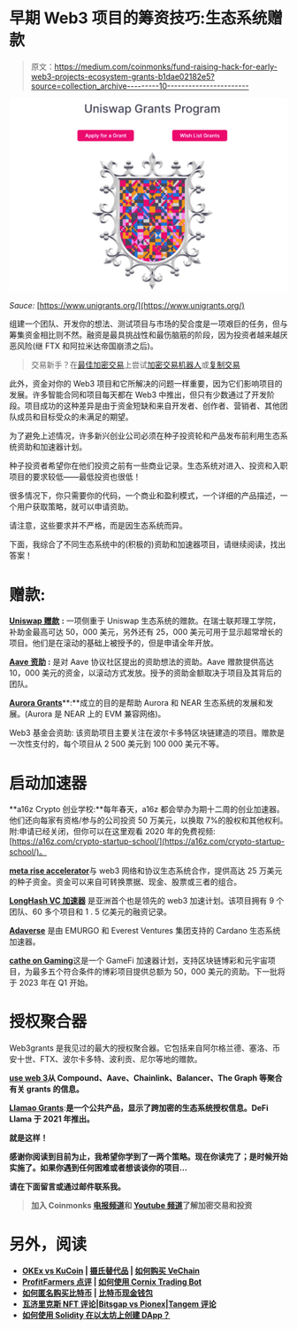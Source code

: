 # 早期 Web3 项目的筹资技巧:生态系统赠款

> 原文：<https://medium.com/coinmonks/fund-raising-hack-for-early-web3-projects-ecosystem-grants-b1dae02182e5?source=collection_archive---------10----------------------->

![](img/18df9ebf4c0690471db4d207f5b21a12.png)

*Sauce:* [https://www.unigrants.org/](https://www.unigrants.org/)

组建一个团队、开发你的想法、测试项目与市场的契合度是一项艰巨的任务，但与筹集资金相比则不然。融资是最具挑战性和最伤脑筋的阶段，因为投资者越来越厌恶风险(继 FTX 和阿拉米达帝国崩溃之后)。

> 交易新手？在[最佳加密交易](/coinmonks/crypto-exchange-dd2f9d6f3769)上尝试[加密交易机器人](/coinmonks/crypto-trading-bot-c2ffce8acb2a)或[复制交易](/coinmonks/top-10-crypto-copy-trading-platforms-for-beginners-d0c37c7d698c)

此外，资金对你的 Web3 项目和它所解决的问题一样重要，因为它们影响项目的发展。许多智能合同和项目每天都在 Web3 中推出，但只有少数通过了开发阶段。项目成功的这种差异是由于资金短缺和来自开发者、创作者、营销者、其他团队成员和目标受众的未满足的期望。

为了避免上述情况，许多新兴创业公司必须在种子投资轮和产品发布前利用生态系统资助和加速器计划。

种子投资者希望你在他们投资之前有一些商业记录。生态系统对进入、投资和入职项目的要求较低——最低投资也很低！

很多情况下，你只需要你的代码，一个商业和盈利模式，一个详细的产品描述，一个用户获取策略，就可以申请资助。

请注意，这些要求并不严格，而是因生态系统而异。

下面，我综合了不同生态系统中的(积极的)资助和加速器项目，请继续阅读，找出答案！

# 赠款:

[**Uniswap 赠款**](https://www.unigrants.org/) **:** 一项侧重于 Uniswap 生态系统的赠款。在瑞士联邦理工学院，补助金最高可达 50，000 美元，另外还有 25，000 美元可用于显示超常增长的项目。他们是在滚动的基础上被授予的，但是申请全年开放。

[**Aave 资助**](https://aavegrants.org/) **:** 是对 Aave 协议社区提出的资助想法的资助。Aave 赠款提供高达 10，000 美元的资金，以滚动方式发放。授予的资助金额取决于项目及其背后的团队。

[**Aurora Grants**](https://aurora.dev/grants)**:**成立的目的是帮助 Aurora 和 NEAR 生态系统的发展和发展。(Aurora 是 NEAR 上的 EVM 兼容网络)。

Web3 基金会资助: 该资助项目主要关注在波尔卡多特区块链建造的项目。赠款是一次性支付的，每个项目从 2 500 美元到 100 000 美元不等。

# 启动加速器

**a16z Crypto 创业学校:**每年春天，a16z 都会举办为期十二周的创业加速器。他们还向每家有资格/参与的公司投资 50 万美元，以换取 7%的股权和其他权利。附:申请已经关闭，但你可以在这里观看 2020 年的免费视频:[https://a16z.com/crypto-startup-school/](https://a16z.com/crypto-startup-school/)。

[**meta rise accelerator**](https://www.metarise.club/for-startups#web3)与 web3 网络和协议生态系统合作，提供高达 25 万美元的种子资金。资金可以来自可转换票据、现金、股票或三者的组合。

[**LongHash VC 加速器**](https://longhash.vc/accelerator/) 是亚洲首个也是领先的 web3 加速计划。该项目拥有 9 个团队、60 多个项目和 1 . 5 亿美元的融资记录。

[**Adaverse**](https://www.adaverse.co) 是由 EMURGO 和 Everest Ventures 集团支持的 Cardano 生态系统加速器。

[**cathe on Gaming**](https://catheongaming.com/accelerator)这是一个 GameFi 加速器计划，支持区块链博彩和元宇宙项目，为最多五个符合条件的博彩项目提供总额为 50，000 美元的资助。下一批将于 2023 年在 Q1 开始。

# 授权聚合器

Web3grants 是我见过的最大的授权聚合器。它包括来自阿尔格兰德、塞洛、币安十世、FTX、波尔卡多特、波利贡、尼尔等地的赠款。

[**use web 3**](https://www.useweb3.xyz/grants)**从 Compound、Aave、Chainlink、Balancer、The Graph 等聚合有关 grants 的信息。**

**[**Llamao Grants**](https://wiki.defillama.com/wiki/LlamaoGrants)**:**是一个公共产品，显示了跨加密的生态系统授权信息。DeFi Llama 于 2021 年推出。**

**就是这样！**

**感谢你阅读到目前为止，我希望你学到了一两个策略。现在你读完了；是时候开始实施了。如果你遇到任何困难或者想谈谈你的项目…**

**请在下面留言或通过邮件联系我。**

> **加入 Coinmonks [电报频道](https://t.me/coincodecap)和 [Youtube 频道](https://www.youtube.com/c/coinmonks/videos)了解加密交易和投资**

# **另外，阅读**

*   **[OKEx vs KuCoin](https://coincodecap.com/okex-kucoin) | [摄氏替代品](https://coincodecap.com/celsius-alternatives) | [如何购买 VeChain](https://coincodecap.com/buy-vechain)**
*   **[ProfitFarmers 点评](https://coincodecap.com/profitfarmers-review) | [如何使用 Cornix Trading Bot](https://coincodecap.com/cornix-trading-bot)**
*   **[如何匿名购买比特币](https://coincodecap.com/buy-bitcoin-anonymously) | [比特币现金钱包](https://coincodecap.com/bitcoin-cash-wallets)**
*   **[瓦济里克斯 NFT 评论](https://coincodecap.com/wazirx-nft-review)|[Bitsgap vs Pionex](https://coincodecap.com/bitsgap-vs-pionex)|[Tangem 评论](https://coincodecap.com/tangem-wallet-review)**
*   **[如何使用 Solidity 在以太坊上创建 DApp？](https://coincodecap.com/create-a-dapp-on-ethereum-using-solidity)**